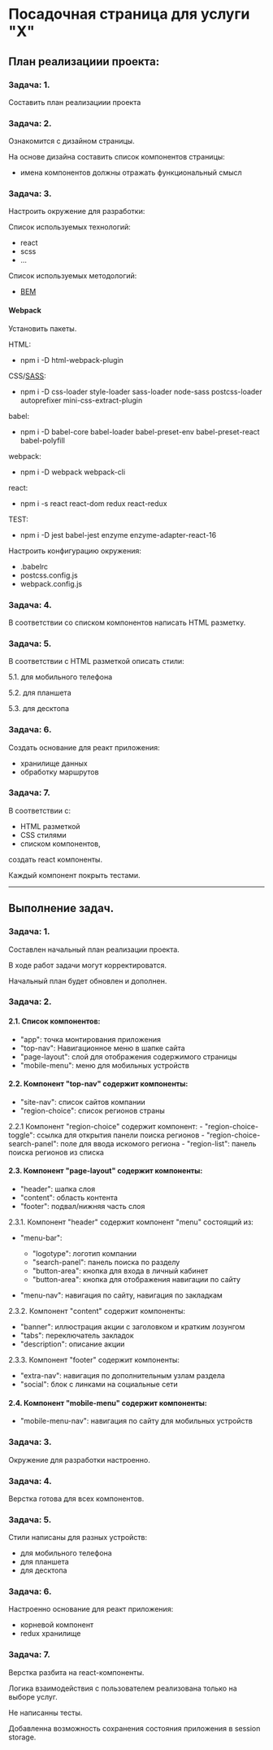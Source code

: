 # Посадочная страница для услуги "X"
## План реализациии проекта:

### Задача: 1.

Составить план реализациии проекта

### Задача: 2.

Ознакомится с дизайном страницы.

На основе дизайна составить список компонентов страницы:
- имена компонентов должны отражать функциональный смысл

### Задача: 3.

Настроить окружение для разработки:

Список используемых технологий:

- react
- scss
- ...

Список используемых методологий:

- [BEM](http://getbem.com/naming/)

#### Webpack

Установить пакеты.

HTML:

- npm i -D html-webpack-plugin

CSS/[SASS](https://github.com/webpack-contrib/sass-loader):

- npm i -D css-loader style-loader sass-loader node-sass postcss-loader autoprefixer mini-css-extract-plugin


babel:

- npm i -D babel-core babel-loader babel-preset-env babel-preset-react babel-polyfill



webpack:

- npm i -D webpack webpack-cli

react:

- npm i -s react react-dom redux react-redux

TEST:

- npm i -D jest babel-jest enzyme enzyme-adapter-react-16

Настроить конфигурацию окружения:
- .babelrc
- postcss.config.js
- webpack.config.js

### Задача: 4.

В соответствии со списком компонентов написать HTML разметку.

### Задача: 5.

В соответствии с HTML разметкой описать стили:

5.1. для мобильного телефона

5.2. для планшета

5.3. для десктопа

### Задача: 6.

Создать основание для реакт приложения:

 - хранилище данных
 - обработку маршрутов

### Задача: 7.

В соответствии с:

 - HTML разметкой
 - CSS стилями
 - списком компонентов,

создать react компоненты.

Каждый компонент покрыть тестами.

****

## Выполнение задач.

### Задача: 1.

Составлен начальный план реализации проекта.

В ходе работ задачи могут корректироватся.

Начальный план будет обновлен и дополнен.

### Задача: 2.

#### 2.1. Список компонентов:

- "app": точка монтирования приложения
- "top-nav": Навигационное меню в шапке сайта
- "page-layout": слой для отображения содержимого страницы
- "mobile-menu": меню для мобильных устройств

#### 2.2. Компонент "top-nav" содержит компоненты:

- "site-nav": список сайтов компании
- "region-choice": список регионов страны

2.2.1 Компонент "region-choice" содержит компонент:
    - "region-choice-toggle": ссылка для открытия панели поиска регионов
    - "region-choice-search-panel": поле для ввода искомого региона
    - "region-list": панель поиска регионов из списка


#### 2.3. Компонент "page-layout" содержит компоненты:

- "header": шапка слоя
- "content": область контента
- "footer": подвал/нижняя часть слоя

2.3.1. Компонент "header" содержит компонент "menu" состоящий из:

- "menu-bar":
    - "logotype": логотип компании
    - "search-panel": панель поиска по разделу
    - "button-area": кнопка для входа в личный кабинет
    - "button-area": кнопка для отображения навигации по сайту

- "menu-nav": навигация по сайту, навигация по закладкам

2.3.2. Компонент "content" содержит компоненты:

- "banner": иллюстрация акции с заголовком и кратким лозунгом
- "tabs": переключатель закладок
- "description": описание акции

2.3.3. Компонент "footer" содержит компоненты:

- "extra-nav": навигация по дополнительным узлам раздела
- "social": блок с линками на социальные сети


#### 2.4. Компонент "mobile-menu" содержит компоненты:

- "mobile-menu-nav": навигация по сайту для мобильных устройств

### Задача: 3.

Окружение для разработки настроенно.

### Задача: 4.

Верстка готова для всех компонентов.

### Задача: 5.

Стили написаны для разных устройств:

- для мобильного телефона
- для планшета
- для десктопа

### Задача: 6.

Настроенно основание для реакт приложения:

- корневой компонент
- redux хранилище

### Задача: 7.

Верстка разбита на react-компоненты.

Логика взаимодействия с пользователем реализована только на выборе услуг.

Не написанны тесты.

Добавленна возможность сохранения состояния приложения в session storage.
